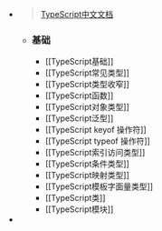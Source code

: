 - > [TypeScript中文文档](https://ts.yayujs.com/)
	- ### 基础
		- [[TypeScript基础]]
		- [[TypeScript常见类型]]
		- [[TypeScript类型收窄]]
		- [[TypeScript函数]]
		- [[TypeScript对象类型]]
		- [[TypeScript泛型]]
		- [[TypeScript keyof 操作符]]
		- [[TypeScript typeof 操作符]]
		- [[TypeScript索引访问类型]]
		- [[TypeScript条件类型]]
		- [[TypeScript映射类型]]
		- [[TypeScript模板字面量类型]]
		- [[TypeScript类]]
		- [[TypeScript模块]]
-